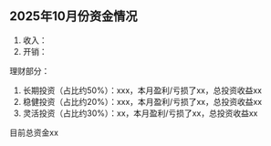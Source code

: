 ## 2025年10月份资金情况
1. 收入：
2. 开销：

理财部分：
1. 长期投资（占比约50%）：xxx，本月盈利/亏损了xx，总投资收益xx
2. 稳健投资（占比约20%）：xxx，本月盈利/亏损了xx，总投资收益xx
3. 灵活投资（占比约30%）：xx，本月盈利/亏损了xx，总投资收益xx

目前总资金xx
